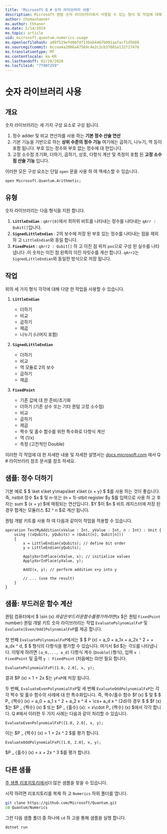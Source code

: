 ```yaml
---
title: 'Microsoft Q # 숫자 라이브러리 사용'
description: Microsoft 퀀텀 숫자 라이브러리에서 사용할 수 있는 형식 및 작업에 대해 알아봅니다.
author: thomashaener
ms.author: thhaner
ms.date: 5/14/2019
ms.topic: article
uid: microsoft.quantum.numerics.usage
ms.openlocfilehash: ad9f529efd06fdf13bab4467b091aafacf1d5b09
ms.sourcegitcommit: 6ccea4a2006a47569c4e2c2cb37001e132f17476
ms.translationtype: MT
ms.contentlocale: ko-KR
ms.lasthandoff: 02/28/2020
ms.locfileid: "77907259"
---
```

# <a name="using-the-numerics-library"></a>숫자 라이브러리 사용

## <a name="overview"></a>개요

숫자 라이브러리는 세 가지 구성 요소로 구성 됩니다.

1. 정수 adder 및 비교 연산자를 사용 하는 **기본 정수 산술 연산**
1. 기본 기능을 기반으로 하는 **상위 수준의 정수 기능** 여기에는 곱하기, 나누기, 역 등이 포함 됩니다.  부호 있는 정수와 부호 없는 정수에 대 한입니다.
1. 고정 소수점 초기화, 더하기, 곱하기, 상호, 다항식 계산 및 측정이 포함 된 **고정 소수점 산술 기능** 입니다.

이러한 모든 구성 요소는 단일 `open` 문을 사용 하 여 액세스할 수 있습니다.
```qsharp
open Microsoft.Quantum.Arithmetic;
```

## <a name="types"></a>유형

숫자 라이브러리는 다음 형식을 지원 합니다.

1. **`LittleEndian`** : `qArr[0]`에서 최하위 비트를 나타내는 정수를 나타내는 `qArr : Qubit[]`입니다.
1. **`SignedLittleEndian`** : 2의 보수에 저장 된 부호 있는 정수를 나타내는 점을 제외 하 고 `LittleEndian`와 동일 합니다.
1. **`FixedPoint`** : `qArr2 : Qubit[]` 하 고 이진 점 위치 `pos`으로 구성 된 실수를 나타냅니다 .이 숫자는 이진 점 왼쪽의 이진 자릿수를 계산 합니다. `qArr2`는 `SignedLittleEndian`와 동일한 방식으로 저장 됩니다.

## <a name="operations"></a>작업

위의 세 가지 형식 각각에 대해 다양 한 작업을 사용할 수 있습니다.

1. **`LittleEndian`**
    - 더하기
    - 비교
    - 곱하기
    - 제곱
    - 나누기 (나머지 포함)

1. **`SignedLittleEndian`**
    - 더하기
    - 비교
    - 역 모듈로 2의 보수
    - 곱하기
    - 제곱

1. **`FixedPoint`**
    - 기존 값에 대 한 준비/초기화
    - 더하기 (기존 상수 또는 기타 퀀텀 고정 소수점)
    - 비교
    - 곱하기
    - 제곱
    - 짝수 및 홀수 함수를 위한 특수화로 다항식 계산
    - 역 (1/x)
    - 측정 (고전적인 Double)

이러한 각 작업에 대 한 자세한 내용 및 자세한 설명서는 [docs.microsoft.com](https://docs.microsoft.com/quantum) 에서 Q # 라이브러리 참조 문서를 참조 하세요.

## <a name="sample-integer-addition"></a>샘플: 정수 더하기

기본 예로 $ $ \ket x\ket y\maps\ket x\ket {x + y} $ $를 사용 하는 것이 좋습니다. 즉, nstbit 정수 $x $ 및 n-또는 (n + 1)-stbit register $y $를 입력으로 사용 하 고 후자는 sum $ (x + y) $에 매핑되는 연산입니다. $Y $이 $n $ 비트 레지스터에 저장 된 경우 합계는 모듈러스 $2 ^ n $로 계산 됩니다.

퀀텀 개발 키트를 사용 하 여 다음과 같이이 작업을 적용할 수 있습니다.
```qsharp
operation TestMyAddition(xValue : Int, yValue : Int, n : Int) : Unit {
    using ((xQubits, yQubits) = (Qubit[n], Qubit[n]))
    {
        x = LittleEndian(xQubits); // define bit order
        y = LittleEndian(yQubits);
        
        ApplyXorInPlace(xValue, x); // initialize values
        ApplyXorInPlace(yValue, y);
        
        AddI(x, y); // perform addition x+y into y
        
        // ... (use the result)
    }
}
```

## <a name="sample-evaluating-smooth-functions"></a>샘플: 부드러운 함수 계산

퀀텀 컴퓨터에서 $ \sin (x) $와 같은 부드러운 함수를 평가 하려면 ($x $은 퀀텀 `FixedPoint` number) 퀀텀 개발 키트 숫자 라이브러리는 작업 `EvaluatePolynomialFxP` 및 `Evaluate[Even/Odd]PolynomialFxP`를 제공 합니다.

첫 번째 `EvaluatePolynomialFxP`에서는 $ $ P (x) = a_0 + a_1x + a_2x ^ 2 + \+ a_dx ^ d, $ $ 형식의 다항식을 평가할 수 있습니다. 여기서 $d $는 *각도*를 나타냅니다. 이렇게 하려면 `[a_0,..., a_d]` 다항식 계수 (`Double[]`형식), 입력 `x : FixedPoint` 및 출력 `y : FixedPoint` (처음에는 0)만 필요 합니다.
```qsharp
EvaluatePolynomialFxP([1.0, 2.0], x, y);
```
결과 $P (x) = 1 + 2x $는 `yFxP`에 저장 됩니다.

두 번째, `EvaluateEvenPolynomialFxP`및 세 번째 `EvaluateOddPolynomialFxP`는 각각 짝수 및 홀수 함수의 사례에 대 한 특수화입니다. 즉, 짝수/홀수 함수 $f (x) $ 및 $ $ P_ {짝수} (x) = a_0 + a_1 x ^ 2 + a_2 x ^ 4 + \cs+ a_d x ^ {2d}의 경우 $ $ $f (x) $는 $P _ {짝수} (x) $ 또는 $P _ {홀수} (x): = x\cdot P_ {짝수} (x) $에서 각각 합니다.
Q #에서 이러한 두 가지 사례는 다음과 같이 처리할 수 있습니다.
```qsharp
EvaluateEvenPolynomialFxP([1.0, 2.0], x, y);
```
이는 $P _ {짝수} (x) = 1 + 2x ^ 2 $를 평가 합니다.
```qsharp
EvaluateOddPolynomialFxP([1.0, 2.0], x, y);
```
$P _ {홀수} (x) = x + 2x ^ 3 $를 평가 합니다.

## <a name="more-samples"></a>다른 샘플

[주 샘플 리포지토리에서](https://github.com/Microsoft/Quantum)더 많은 샘플을 찾을 수 있습니다.

시작 하려면 리포지토리를 복제 하 고 `Numerics` 하위 폴더를 엽니다.

```bash
git clone https://github.com/Microsoft/Quantum.git
cd Quantum/Numerics
```

그런 다음 샘플 폴더 중 하나에 `cd` 하 고을 통해 샘플을 실행 합니다.

```bash
dotnet run
```
